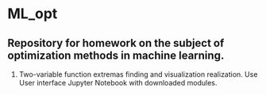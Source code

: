 # ML_opt
## Repository for homework on the subject of optimization methods in machine learning.
1. Two-variable function extremas finding and visualization realization. Use User interface Jupyter Notebook with downloaded modules.
